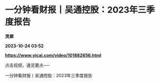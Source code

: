 # 一分钟看财报丨吴通控股：2023年三季度报告
**灵犀**

**2023-10-24 03:52**

**https://www.yicai.com/video/101882656.html**

点击视频，速览要点──

一分钟看财报丨吴通控股：2023年三季度报告
